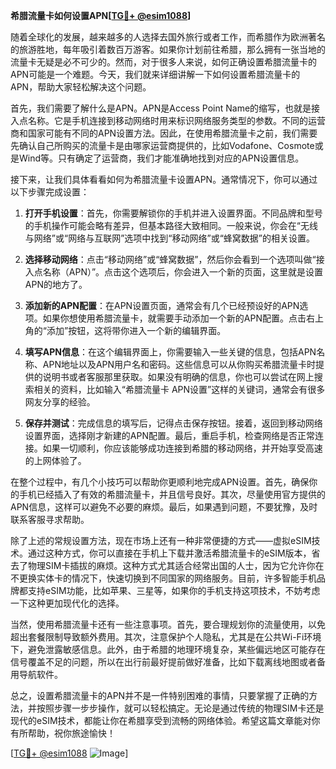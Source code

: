 **希腊流量卡如何设置APN[[TG💪+ @esim1088](https://t.me/s/esim1088)]**

随着全球化的发展，越来越多的人选择去国外旅行或者工作，而希腊作为欧洲著名的旅游胜地，每年吸引着数百万游客。如果你计划前往希腊，那么拥有一张当地的流量卡无疑是必不可少的。然而，对于很多人来说，如何正确设置希腊流量卡的APN可能是一个难题。今天，我们就来详细讲解一下如何设置希腊流量卡的APN，帮助大家轻松解决这个问题。

首先，我们需要了解什么是APN。APN是Access Point Name的缩写，也就是接入点名称。它是手机连接到移动网络时用来标识网络服务类型的参数。不同的运营商和国家可能有不同的APN设置方法。因此，在使用希腊流量卡之前，我们需要先确认自己所购买的流量卡是由哪家运营商提供的，比如Vodafone、Cosmote或是Wind等。只有确定了运营商，我们才能准确地找到对应的APN设置信息。

接下来，让我们具体看看如何为希腊流量卡设置APN。通常情况下，你可以通过以下步骤完成设置：

1. **打开手机设置**：首先，你需要解锁你的手机并进入设置界面。不同品牌和型号的手机操作可能会略有差异，但基本路径大致相同。一般来说，你会在“无线与网络”或“网络与互联网”选项中找到“移动网络”或“蜂窝数据”的相关设置。

2. **选择移动网络**：点击“移动网络”或“蜂窝数据”，然后你会看到一个选项叫做“接入点名称（APN）”。点击这个选项后，你会进入一个新的页面，这里就是设置APN的地方了。

3. **添加新的APN配置**：在APN设置页面，通常会有几个已经预设好的APN选项。如果你想使用希腊流量卡，就需要手动添加一个新的APN配置。点击右上角的“添加”按钮，这将带你进入一个新的编辑界面。

4. **填写APN信息**：在这个编辑界面上，你需要输入一些关键的信息，包括APN名称、APN地址以及APN用户名和密码。这些信息可以从你购买希腊流量卡时提供的说明书或者客服那里获取。如果没有明确的信息，你也可以尝试在网上搜索相关的资料，比如输入“希腊流量卡 APN设置”这样的关键词，通常会有很多网友分享的经验。

5. **保存并测试**：完成信息的填写后，记得点击保存按钮。接着，返回到移动网络设置界面，选择刚才新建的APN配置。最后，重启手机，检查网络是否正常连接。如果一切顺利，你应该能够成功连接到希腊的移动网络，并开始享受高速的上网体验了。

在整个过程中，有几个小技巧可以帮助你更顺利地完成APN设置。首先，确保你的手机已经插入了有效的希腊流量卡，并且信号良好。其次，尽量使用官方提供的APN信息，这样可以避免不必要的麻烦。最后，如果遇到问题，不要犹豫，及时联系客服寻求帮助。

除了上述的常规设置方法，现在市场上还有一种非常便捷的方式——虚拟eSIM技术。通过这种方式，你可以直接在手机上下载并激活希腊流量卡的eSIM版本，省去了物理SIM卡插拔的麻烦。这种方式尤其适合经常出国的人士，因为它允许你在不更换实体卡的情况下，快速切换到不同国家的网络服务。目前，许多智能手机品牌都支持eSIM功能，比如苹果、三星等，如果你的手机支持这项技术，不妨考虑一下这种更加现代化的选择。

当然，使用希腊流量卡还有一些注意事项。首先，要合理规划你的流量使用，以免超出套餐限制导致额外费用。其次，注意保护个人隐私，尤其是在公共Wi-Fi环境下，避免泄露敏感信息。此外，由于希腊的地理环境复杂，某些偏远地区可能存在信号覆盖不足的问题，所以在出行前最好提前做好准备，比如下载离线地图或者备用导航软件。

总之，设置希腊流量卡的APN并不是一件特别困难的事情，只要掌握了正确的方法，并按照步骤一步步操作，就可以轻松搞定。无论是通过传统的物理SIM卡还是现代的eSIM技术，都能让你在希腊享受到流畅的网络体验。希望这篇文章能对你有所帮助，祝你旅途愉快！

[[TG💪+ @esim1088](https://t.me/s/esim1088) ![Image](https://i.postimg.cc/4NQfJmqS/Snipaste-2025-05-13-00-14-12.png)]